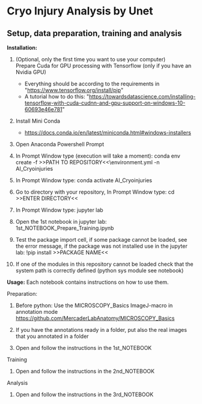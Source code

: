 <h1>Cryo Injury Analysis by Unet</h1>
<h2>Setup, data preparation, training and analysis</h2>

<b>Installation:</b>

1. (Optional, only the first time you want to use your computer)  
	Prepare Cuda for GPU processing with Tensorflow (only if you have an Nvidia GPU)
	- Everything should be according to the requirements in "https://www.tensorflow.org/install/pip"
	- A tutorial how to do this: "https://towardsdatascience.com/installing-tensorflow-with-cuda-cudnn-and-gpu-support-on-windows-10-60693e46e781"

2. Install Mini Conda
	- https://docs.conda.io/en/latest/miniconda.html#windows-installers

3. Open Anaconda Powershell Prompt

4. In Prompt Window type (execution will take a moment):
	conda env create -f >>PATH TO REPOSITORY<<\environment.yml -n AI_Cryoinjuries

5. In Prompt Window type:
	conda activate AI_Cryoinjuries

6. Go to directory with your repository,
   In Prompt Window type:
	cd >>ENTER DIRECTORY<<
7. In Prompt Window type:
	jupyter lab

8. Open the 1st notebook in jupyter lab:
   	1st_NOTEBOOK_Prepare_Training.ipynb

9. Test the package import cell, if some package cannot be loaded, see the error message, if the package was not installed
	use in the jupyter lab: !pip install >>PACKAGE NAME<<
10. If one of the modules in this repository cannot be loaded check that the system path is correctly defined (python sys module see notebook)

<b>Usage:</b>
Each notebook contains instructions on how to use them.

Preparation:
1. Before python: Use the MICROSCOPY_Basics ImageJ-macro in annotation mode
	https://github.com/MercaderLabAnatomy/MICROSCOPY_Basics
2. If you have the annotations ready in a folder, put also the real images that you annotated in a folder

3. Open and follow the instructions in the 1st_NOTEBOOK

Training
1. Open and follow the instructions in the 2nd_NOTEBOOK

  
Analysis
1. Open and follow the instructions in the 3rd_NOTEBOOK
